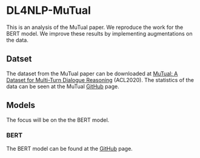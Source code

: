 # DL4NLP-MuTual

This is an analysis of the MuTual paper. We reproduce the work for the BERT model. We improve these results by implementing augmentations on the data.

## Datset

The dataset from the MuTual paper can be downloaded at [MuTual: A Dataset for Multi-Turn Dialogue Reasoning](https://www.aclweb.org/anthology/2020.acl-main.130/) (ACL2020). The statistics of the data can be seen at the MuTual [GitHub](https://github.com/Nealcly/MuTual/blob/master/README.md) page.


## Models

The focus will be on the the BERT model.

### BERT

The BERT model can be found at the [GitHub](https://github.com/google-research/bert) page.
